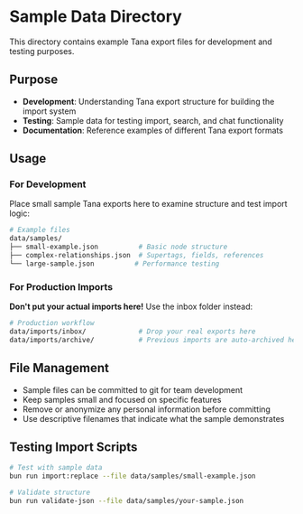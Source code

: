 # Sample Data Directory

This directory contains example Tana export files for development and testing purposes.

## Purpose

- **Development**: Understanding Tana export structure for building the import system
- **Testing**: Sample data for testing import, search, and chat functionality
- **Documentation**: Reference examples of different Tana export formats

## Usage

### For Development
Place small sample Tana exports here to examine structure and test import logic:
```bash
# Example files
data/samples/
├── small-example.json          # Basic node structure
├── complex-relationships.json  # Supertags, fields, references
└── large-sample.json          # Performance testing
```

### For Production Imports
**Don't put your actual imports here!** Use the inbox folder instead:
```bash
# Production workflow
data/imports/inbox/             # Drop your real exports here
data/imports/archive/           # Previous imports are auto-archived here
```

## File Management

- Sample files can be committed to git for team development
- Keep samples small and focused on specific features
- Remove or anonymize any personal information before committing
- Use descriptive filenames that indicate what the sample demonstrates

## Testing Import Scripts

```bash
# Test with sample data
bun run import:replace --file data/samples/small-example.json

# Validate structure
bun run validate-json --file data/samples/your-sample.json
```